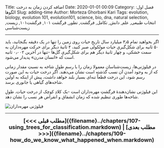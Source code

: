 Title: اضافه‌ کردن زمان به درخت
Date: 2020-01-01 00:09
Category: فصل اول: الگوها
Slug: adding-time
Author: Morteza Ghorbani Kari
Tags: evolution, biology, evolution 101, evolution101, science, bio, dna, natural selection, انتخاب طبیعی, علم, دانش, تکامل, فرگشت, تطور, فرگشت ۱۰۱, فرگشت۱۰۱, زیست, زیست‌شناسی

------
اگر بخواهید تمامِ ۳٫۵ میلیارد سال تاریخِ حیات روی زمین را تنها در یک دقیقه بگنجانید، باید ۵۰ ثانیه برای شکل‌گیریِ حیات مولکولی صبر کنید، ۴ ثانیهٔ دیگر برای حرکت مهره‌داران به سمت خشکی، و چهار ثانیهٔ دیگر هم برای شکل‌گیریِ گل‌ها -تنها در آخرین ۰٫۰۰۲ ثانیه است که «انسان مدرن» پدیدار می‌شود.

در فیلوژنی‌ها، زیست‌شناسان معمولا زمان را با رسمِ طولِ شاخه به نسبتِ مقدار زمانی که از به وجود آمدنِ آن نسب گذشته است نشان می‌دهند. اگر درخت حیات به این صورت رسم شود، این درخت قطعاً تنه‌ای بسیار بلند خواهد داشت، پیش از اینکه به اولین شاخه‌های گیاهی یا جانوری برسد.

این فیلوژنی نشان‌دهندهٔ فرگشتِ مهره‌داران است -یک کلادِ کوچک از درخت حیات. طولِ شاخه‌ها طوری تنظیم شده که زمان انشقاق و انقراض هر نسب را نشان دهد.

![فیلوژنی مهره‌داران]({static}/images/11-1.gif)

------
<center>
    <font size="4">
        <b>
            [<<< مطلب قبلی]({filename}../chapters/107-using_trees_for_classification.markdown) | [مطلب بعدی >>>]({filename}../chapters/109-how_do_we_know_what_happened_when.markdown) 
        </b>
    </font>
</center>